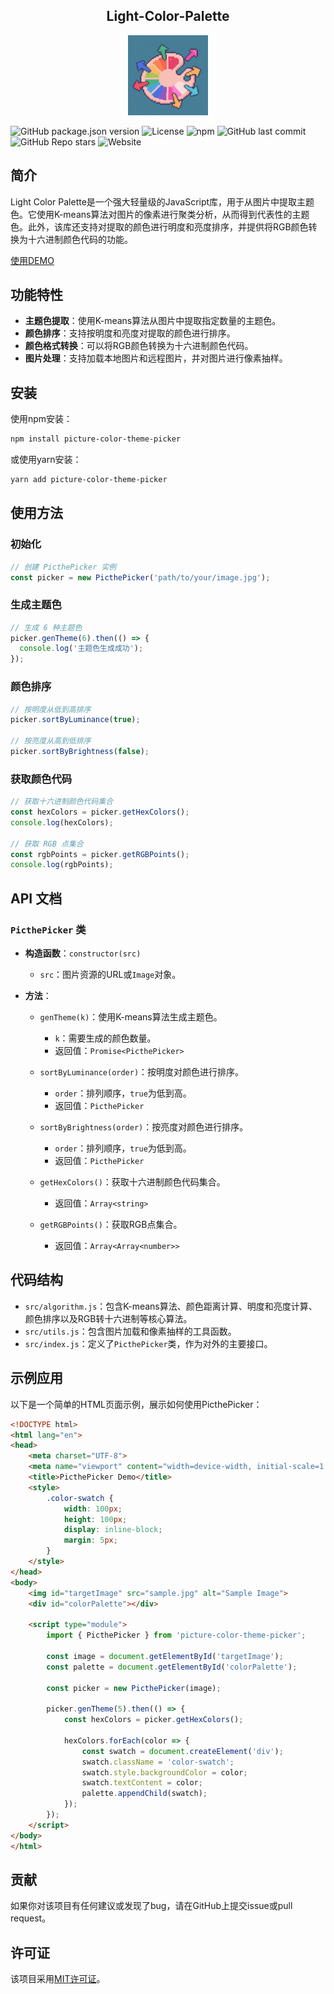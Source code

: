 <h2 align="center">
Light-Color-Palette
</h2>


<p align="center"><img src="images/icon.png" width="128px"/></p>

![GitHub package.json version](https://img.shields.io/github/package-json/v/immappyj/picture-color-theme-picker)
![License](https://img.shields.io/npm/l/picture-color-theme-picker)
![npm](https://img.shields.io/npm/dm/picture-color-theme-picker)
![GitHub last commit](https://img.shields.io/github/last-commit/immappyj/picture-color-theme-picker)
![GitHub Repo stars](https://img.shields.io/github/stars/immappyj/picture-color-theme-picker?style=social)
![Website](https://img.shields.io/website?url=https%3A%2F%2Fwww.itsmygo.cn%2Flight-color-palette%2F&style=flat&label=DemoWeb)



## 简介
Light Color Palette是一个强大轻量级的JavaScript库，用于从图片中提取主题色。它使用K-means算法对图片的像素进行聚类分析，从而得到代表性的主题色。此外，该库还支持对提取的颜色进行明度和亮度排序，并提供将RGB颜色转换为十六进制颜色代码的功能。

[使用DEMO](https://www.itsmygo.cn/picture-color-theme-picker)

## 功能特性
- **主题色提取**：使用K-means算法从图片中提取指定数量的主题色。
- **颜色排序**：支持按明度和亮度对提取的颜色进行排序。
- **颜色格式转换**：可以将RGB颜色转换为十六进制颜色代码。
- **图片处理**：支持加载本地图片和远程图片，并对图片进行像素抽样。

## 安装
使用npm安装：
```bash
npm install picture-color-theme-picker
```

或使用yarn安装：
```bash
yarn add picture-color-theme-picker
```

## 使用方法

### 初始化
```javascript
// 创建 PicthePicker 实例
const picker = new PicthePicker('path/to/your/image.jpg');
```

### 生成主题色
```javascript
// 生成 6 种主题色
picker.genTheme(6).then(() => {
  console.log('主题色生成成功');
});
```

### 颜色排序
```javascript
// 按明度从低到高排序
picker.sortByLuminance(true);

// 按亮度从高到低排序
picker.sortByBrightness(false);
```

### 获取颜色代码
```javascript
// 获取十六进制颜色代码集合
const hexColors = picker.getHexColors();
console.log(hexColors);

// 获取 RGB 点集合
const rgbPoints = picker.getRGBPoints();
console.log(rgbPoints);
```

## API 文档

### `PicthePicker` 类
- **构造函数**：`constructor(src)`
  - `src`：图片资源的URL或`Image`对象。

- **方法**：
  - `genTheme(k)`：使用K-means算法生成主题色。
    - `k`：需要生成的颜色数量。
    - 返回值：`Promise<PicthePicker>`

  - `sortByLuminance(order)`：按明度对颜色进行排序。
    - `order`：排列顺序，`true`为低到高。
    - 返回值：`PicthePicker`

  - `sortByBrightness(order)`：按亮度对颜色进行排序。
    - `order`：排列顺序，`true`为低到高。
    - 返回值：`PicthePicker`

  - `getHexColors()`：获取十六进制颜色代码集合。
    - 返回值：`Array<string>`

  - `getRGBPoints()`：获取RGB点集合。
    - 返回值：`Array<Array<number>>`

## 代码结构
- `src/algorithm.js`：包含K-means算法、颜色距离计算、明度和亮度计算、颜色排序以及RGB转十六进制等核心算法。
- `src/utils.js`：包含图片加载和像素抽样的工具函数。
- `src/index.js`：定义了`PicthePicker`类，作为对外的主要接口。

## 示例应用
以下是一个简单的HTML页面示例，展示如何使用PicthePicker：

```html
<!DOCTYPE html>
<html lang="en">
<head>
    <meta charset="UTF-8">
    <meta name="viewport" content="width=device-width, initial-scale=1.0">
    <title>PicthePicker Demo</title>
    <style>
        .color-swatch {
            width: 100px;
            height: 100px;
            display: inline-block;
            margin: 5px;
        }
    </style>
</head>
<body>
    <img id="targetImage" src="sample.jpg" alt="Sample Image">
    <div id="colorPalette"></div>

    <script type="module">
        import { PicthePicker } from 'picture-color-theme-picker';

        const image = document.getElementById('targetImage');
        const palette = document.getElementById('colorPalette');

        const picker = new PicthePicker(image);

        picker.genTheme(5).then(() => {
            const hexColors = picker.getHexColors();
            
            hexColors.forEach(color => {
                const swatch = document.createElement('div');
                swatch.className = 'color-swatch';
                swatch.style.backgroundColor = color;
                swatch.textContent = color;
                palette.appendChild(swatch);
            });
        });
    </script>
</body>
</html>
```

## 贡献
如果你对该项目有任何建议或发现了bug，请在GitHub上提交issue或pull request。

## 许可证
该项目采用[MIT许可证](https://opensource.org/licenses/MIT)。
